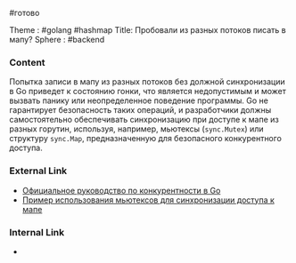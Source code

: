 #готово 

Theme : #golang  #hashmap 
Title: Пробовали из разных потоков писать в мапу?
Sphere : #backend 

### Content

Попытка записи в мапу из разных потоков без должной синхронизации в Go приведет к состоянию гонки, что является недопустимым и может вызвать панику или неопределенное поведение программы. Go не гарантирует безопасность таких операций, и разработчики должны самостоятельно обеспечивать синхронизацию при доступе к мапе из разных горутин, используя, например, мьютексы (`sync.Mutex`) или структуру `sync.Map`, предназначенную для безопасного конкурентного доступа.

### External Link

- [Официальное руководство по конкурентности в Go](https://golang.org/doc/effective_go#concurrency)
- [Пример использования мьютексов для синхронизации доступа к мапе](https://golang.org/pkg/sync/#example_Mutex)

### Internal Link

- 